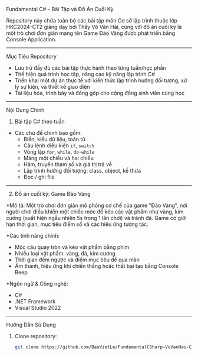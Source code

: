 Fundamental C# – Bài Tập và Đồ Án Cuối Kỳ

Repository này chứa toàn bộ các bài tập môn Cơ sở lập trình thuộc lớp HKC2024-CT2 giảng dạy bởi Thầy Võ Văn Hải, cùng với đồ án cuối kỳ là một trò chơi đơn giản mang tên 
Game Đào Vàng được phát triển bằng Console Application.

---

Mục Tiêu Repository

- Lưu trữ đầy đủ các bài tập thực hành theo từng tuần/học phần
- Thể hiện quá trình học tập, nâng cao kỹ năng lập trình C#
- Triển khai một dự án thực tế với kiến thức lập trình hướng đối tượng, xử lý sự kiện, và thiết kế giao diện
- Tài liệu hóa, trình bày và đóng góp cho cộng đồng sinh viên cùng học

---

Nội Dung Chính

 1. Bài tập C# theo tuần

- Các chủ đề chính bao gồm:
  - Biến, kiểu dữ liệu, toán tử
  - Câu lệnh điều kiện `if`, `switch`
  - Vòng lặp `for`, `while`, `do-while`
  - Mảng một chiều và hai chiều
  - Hàm, truyền tham số và giá trị trả về
  - Lập trình hướng đối tượng: class, object, kế thừa
  - Đọc / ghi file

---

2. Đồ án cuối kỳ: Game Đào Vàng

*Mô tả:
Một trò chơi đơn giản mô phỏng cơ chế của game "Đào Vàng", nơi người chơi điều khiển một chiếc móc để kéo các vật phẩm như vàng, kim cương (xuất hiện ngẫu nhiên 5s trong 1 lần chơi) và tránh đá. Game có giới hạn thời gian, mục tiêu điểm số và các hiệu ứng tương tác.

*Các tính năng chính:
- Móc câu quay tròn và kéo vật phẩm bằng phím
- Nhiều loại vật phẩm: vàng, đá, kim cương
- Thời gian đếm ngược và điểm mục tiêu để qua màn
- Âm thanh, hiệu ứng khi chiến thắng hoặc thất bại tạo bằng Console Beep

*Ngôn ngữ & Công nghệ:
- C#
- .NET Framework
- Visual Studio 2022

---

Hướng Dẫn Sử Dụng

1. Clone repository:
   ```bash
   git clone https://github.com/BaoVietLe/FundamentalCSharp-VoVanHai-CT2-Official-.git
